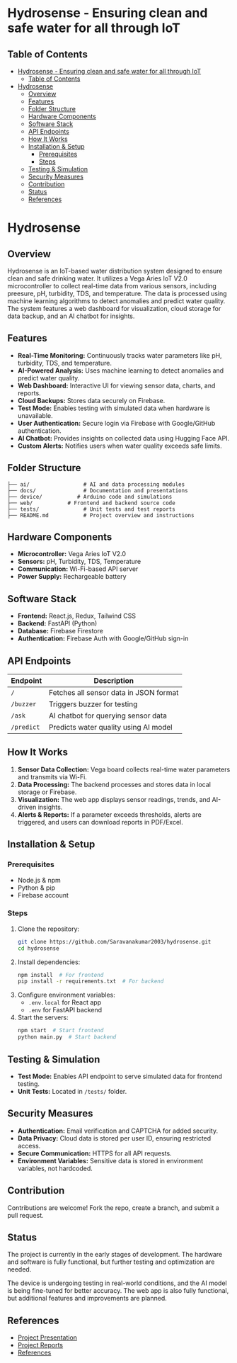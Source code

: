 # Hydrosense - Ensuring clean and safe water for all through IoT

## Table of Contents

- [Hydrosense - Ensuring clean and safe water for all through IoT](#hydrosense---ensuring-clean-and-safe-water-for-all-through-iot)
  - [Table of Contents](#table-of-contents)
- [Hydrosense](#hydrosense)
  - [Overview](#overview)
  - [Features](#features)
  - [Folder Structure](#folder-structure)
  - [Hardware Components](#hardware-components)
  - [Software Stack](#software-stack)
  - [API Endpoints](#api-endpoints)
  - [How It Works](#how-it-works)
  - [Installation \& Setup](#installation--setup)
    - [Prerequisites](#prerequisites)
    - [Steps](#steps)
  - [Testing \& Simulation](#testing--simulation)
  - [Security Measures](#security-measures)
  - [Contribution](#contribution)
  - [Status](#status)
  - [References](#references)

# Hydrosense

## Overview
Hydrosense is an IoT-based water distribution system designed to ensure clean and safe drinking water. It utilizes a Vega Aries IoT V2.0 microcontroller to collect real-time data from various sensors, including preesure, pH, turbidity, TDS, and temperature. The data is processed using machine learning algorithms to detect anomalies and predict water quality. The system features a web dashboard for visualization, cloud storage for data backup, and an AI chatbot for insights.

## Features
- **Real-Time Monitoring:** Continuously tracks water parameters like pH, turbidity, TDS, and temperature.
- **AI-Powered Analysis:** Uses machine learning to detect anomalies and predict water quality.
- **Web Dashboard:** Interactive UI for viewing sensor data, charts, and reports.
- **Cloud Backups:** Stores data securely on Firebase.
- **Test Mode:** Enables testing with simulated data when hardware is unavailable.
- **User Authentication:** Secure login via Firebase with Google/GitHub authentication.
- **AI Chatbot:** Provides insights on collected data using Hugging Face API.
- **Custom Alerts:** Notifies users when water quality exceeds safe limits.

## Folder Structure
```
├── ai/                 # AI and data processing modules
├── docs/               # Documentation and presentations
├── device/           # Arduino code and simulations
├── web/           # Frontend and backend source code
├── tests/              # Unit tests and test reports
├── README.md           # Project overview and instructions
```

## Hardware Components
- **Microcontroller:** Vega Aries IoT V2.0
- **Sensors:** pH, Turbidity, TDS, Temperature
- **Communication:** Wi-Fi-based API server
- **Power Supply:** Rechargeable battery

## Software Stack
- **Frontend:** React.js, Redux, Tailwind CSS
- **Backend:** FastAPI (Python)
- **Database:** Firebase Firestore
- **Authentication:** Firebase Auth with Google/GitHub sign-in

## API Endpoints
| Endpoint | Description |
|----------|-------------|
| `/` | Fetches all sensor data in JSON format |
| `/buzzer` | Triggers buzzer for testing |
| `/ask` | AI chatbot for querying sensor data |
| `/predict` | Predicts water quality using AI model |

## How It Works
1. **Sensor Data Collection:** Vega board collects real-time water parameters and transmits via Wi-Fi.
2. **Data Processing:** The backend processes and stores data in local storage or Firebase.
3. **Visualization:** The web app displays sensor readings, trends, and AI-driven insights.
4. **Alerts & Reports:** If a parameter exceeds thresholds, alerts are triggered, and users can download reports in PDF/Excel.

## Installation & Setup
### Prerequisites
- Node.js & npm
- Python & pip
- Firebase account

### Steps
1. Clone the repository:
   ```sh
   git clone https://github.com/Saravanakumar2003/hydrosense.git
   cd hydrosense
   ```
2. Install dependencies:
   ```sh
   npm install  # For frontend
   pip install -r requirements.txt  # For backend
   ```
3. Configure environment variables:
   - `.env.local` for React app
   - `.env` for FastAPI backend
4. Start the servers:
   ```sh
   npm start  # Start frontend
   python main.py  # Start backend
   ```

## Testing & Simulation
- **Test Mode:** Enables API endpoint to serve simulated data for frontend testing.
- **Unit Tests:** Located in `/tests/` folder.

## Security Measures
- **Authentication:** Email verification and CAPTCHA for added security.
- **Data Privacy:** Cloud data is stored per user ID, ensuring restricted access.
- **Secure Communication:** HTTPS for all API requests.
- **Environment Variables:** Sensitive data is stored in environment variables, not hardcoded.


## Contribution
Contributions are welcome! Fork the repo, create a branch, and submit a pull request.

## Status
The project is currently in the early stages of development. The hardware and software is fully functional, but further testing and optimization are needed. 

The device is undergoing testing in real-world conditions, and the AI model is being fine-tuned for better accuracy. The web app is also fully functional, but additional features and improvements are planned.

## References

- [Project Presentation](docs/presentation)
- [Project Reports](docs/reports)
- [References](docs/references)